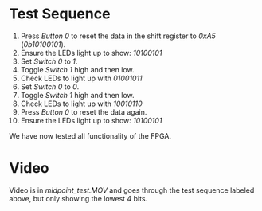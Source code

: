 Test Sequence
===

1. Press *Button 0* to reset the data in the shift register to *0xA5* (*0b10100101*).
2. Ensure the LEDs light up to show: *10100101*
3. Set *Switch 0* to *1*.
4. Toggle *Switch 1* high and then low.
5. Check LEDs to light up with *01001011*
6. Set *Switch 0* to *0*.
7. Toggle *Switch 1* high and then low.
8. Check LEDs to light up with *10010110*
9. Press *Button 0* to reset the data again.
10. Ensure the LEDs light up to show: *10100101*

We have now tested all functionality of the FPGA.


Video
===
Video is in *midpoint_test.MOV* and goes through the test sequence labeled above, but only showing the lowest 4 bits.
